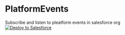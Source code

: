 # PlatformEvents
Subscribe and listen to pleatform events in salesforce org<br>
<a href="https://login.salesforce.com/packaging/installPackage.apexp?p0=04t0K000001A8kZ">
  <img alt="Deploy to Salesforce"
       src="https://raw.githubusercontent.com/afawcett/githubsfdeploy/master/src/main/webapp/resources/img/deploy.png">
</a>
